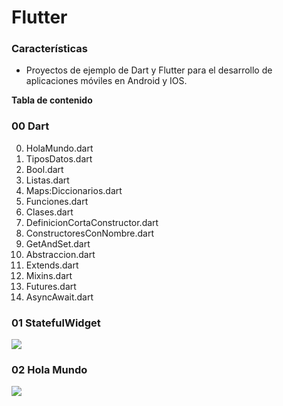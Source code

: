# Flutter

### Características

- Proyectos de ejemplo de Dart y Flutter para el desarrollo de aplicaciones móviles en Android y IOS.


**Tabla de contenido**


### 00 Dart

 0. HolaMundo.dart
 1. TiposDatos.dart
 2. Bool.dart
 3. Listas.dart
 4. Maps:Diccionarios.dart
 5. Funciones.dart
 6. Clases.dart
 7. DefinicionCortaConstructor.dart
 8. ConstructoresConNombre.dart
 9. GetAndSet.dart
 10. Abstraccion.dart
 11. Extends.dart
 12. Mixins.dart
 13. Futures.dart
 14. AsyncAwait.dart

### 01 StatefulWidget


![](https://n0rf3n.github.io/Flutter/Resources/StatefulWidget.gif)

### 02 Hola Mundo

![](https://n0rf3n.github.io/Flutter/Resources/HolaMundo.gif)
